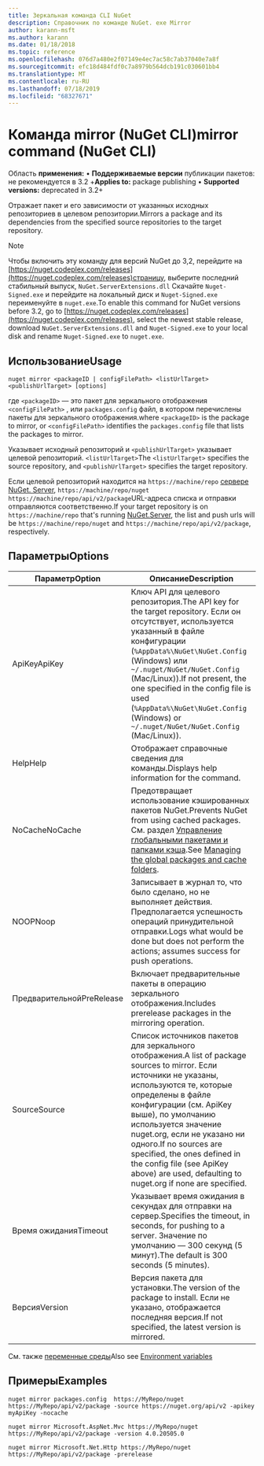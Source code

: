 ```yaml
---
title: Зеркальная команда CLI NuGet
description: Справочник по команде NuGet. exe Mirror
author: karann-msft
ms.author: karann
ms.date: 01/18/2018
ms.topic: reference
ms.openlocfilehash: 076d7a480e2f07149e4ec7ac58c7ab37040e7a8f
ms.sourcegitcommit: efc18d484fdf0c7a8979b564dcb191c030601bb4
ms.translationtype: MT
ms.contentlocale: ru-RU
ms.lasthandoff: 07/18/2019
ms.locfileid: "68327671"
---
```

# <a name="mirror-command-nuget-cli"></a><span data-ttu-id="b3a66-103">Команда mirror (NuGet CLI)</span><span class="sxs-lookup"><span data-stu-id="b3a66-103">mirror command (NuGet CLI)</span></span>

<span data-ttu-id="b3a66-104">Область **применения:** &bullet; **Поддерживаемые версии** публикации пакетов: не рекомендуется в 3.2 +</span><span class="sxs-lookup"><span data-stu-id="b3a66-104">**Applies to:** package publishing &bullet; **Supported versions:** deprecated in 3.2+</span></span>

<span data-ttu-id="b3a66-105">Отражает пакет и его зависимости от указанных исходных репозиториев в целевом репозитории.</span><span class="sxs-lookup"><span data-stu-id="b3a66-105">Mirrors a package and its dependencies from the specified source repositories to the target repository.</span></span>

> [!NOTE]
> <span data-ttu-id="b3a66-106">Чтобы включить эту команду для версий NuGet до 3,2, перейдите на [https://nuget.codeplex.com/releases](https://nuget.codeplex.com/releases)страницу, выберите последний стабильный выпуск, `NuGet.ServerExtensions.dll` Скачайте `Nuget-Signed.exe` и перейдите на локальный диск и `Nuget-Signed.exe` переименуйте в `nuget.exe`.</span><span class="sxs-lookup"><span data-stu-id="b3a66-106">To enable this command for NuGet versions before 3.2, go to [https://nuget.codeplex.com/releases](https://nuget.codeplex.com/releases), select the newest stable release, download `NuGet.ServerExtensions.dll` and `Nuget-Signed.exe` to your local disk and rename `Nuget-Signed.exe` to `nuget.exe`.</span></span>

## <a name="usage"></a><span data-ttu-id="b3a66-107">Использование</span><span class="sxs-lookup"><span data-stu-id="b3a66-107">Usage</span></span>

```cli
nuget mirror <packageID | configFilePath> <listUrlTarget> <publishUrlTarget> [options]
```

<span data-ttu-id="b3a66-108">где `<packageID>` — это пакет для зеркального отображения `<configFilePath>` , или `packages.config` файл, в котором перечислены пакеты для зеркального отображения.</span><span class="sxs-lookup"><span data-stu-id="b3a66-108">where `<packageID>` is the package to mirror, or `<configFilePath>` identifies the `packages.config` file that lists the packages to mirror.</span></span>

<span data-ttu-id="b3a66-109">Указывает исходный репозиторий и `<publishUrlTarget>` указывает целевой репозиторий. `<listUrlTarget>`</span><span class="sxs-lookup"><span data-stu-id="b3a66-109">The `<listUrlTarget>` specifies the source repository, and `<publishUrlTarget>` specifies the target repository.</span></span>

<span data-ttu-id="b3a66-110">Если целевой репозиторий находится на `https://machine/repo` [сервере NuGet. Server](../../hosting-packages/nuget-server.md), `https://machine/repo/nuget` `https://machine/repo/api/v2/package`URL-адреса списка и отправки отправляются соответственно.</span><span class="sxs-lookup"><span data-stu-id="b3a66-110">If your target repository is on `https://machine/repo` that's running [NuGet.Server](../../hosting-packages/nuget-server.md), the list and push urls will be `https://machine/repo/nuget` and `https://machine/repo/api/v2/package`, respectively.</span></span>

## <a name="options"></a><span data-ttu-id="b3a66-111">Параметры</span><span class="sxs-lookup"><span data-stu-id="b3a66-111">Options</span></span>

| <span data-ttu-id="b3a66-112">Параметр</span><span class="sxs-lookup"><span data-stu-id="b3a66-112">Option</span></span> | <span data-ttu-id="b3a66-113">Описание</span><span class="sxs-lookup"><span data-stu-id="b3a66-113">Description</span></span> |
| --- | --- |
| <span data-ttu-id="b3a66-114">ApiKey</span><span class="sxs-lookup"><span data-stu-id="b3a66-114">ApiKey</span></span> | <span data-ttu-id="b3a66-115">Ключ API для целевого репозитория.</span><span class="sxs-lookup"><span data-stu-id="b3a66-115">The API key for the target repository.</span></span> <span data-ttu-id="b3a66-116">Если он отсутствует, используется указанный в файле конфигурации (`%AppData%\NuGet\NuGet.Config` (Windows) или `~/.nuget/NuGet/NuGet.Config` (Mac/Linux)).</span><span class="sxs-lookup"><span data-stu-id="b3a66-116">If not present,  the one specified in the config file is used (`%AppData%\NuGet\NuGet.Config` (Windows) or `~/.nuget/NuGet/NuGet.Config` (Mac/Linux)).</span></span> |
| <span data-ttu-id="b3a66-117">Help</span><span class="sxs-lookup"><span data-stu-id="b3a66-117">Help</span></span> | <span data-ttu-id="b3a66-118">Отображает справочные сведения для команды.</span><span class="sxs-lookup"><span data-stu-id="b3a66-118">Displays help information for the command.</span></span> |
| <span data-ttu-id="b3a66-119">NoCache</span><span class="sxs-lookup"><span data-stu-id="b3a66-119">NoCache</span></span> | <span data-ttu-id="b3a66-120">Предотвращает использование кэшированных пакетов NuGet.</span><span class="sxs-lookup"><span data-stu-id="b3a66-120">Prevents NuGet from using cached packages.</span></span> <span data-ttu-id="b3a66-121">См. раздел [Управление глобальными пакетами и папками кэша](../../consume-packages/managing-the-global-packages-and-cache-folders.md).</span><span class="sxs-lookup"><span data-stu-id="b3a66-121">See [Managing the global packages and cache folders](../../consume-packages/managing-the-global-packages-and-cache-folders.md).</span></span> |
| <span data-ttu-id="b3a66-122">NOOP</span><span class="sxs-lookup"><span data-stu-id="b3a66-122">Noop</span></span> | <span data-ttu-id="b3a66-123">Записывает в журнал то, что было сделано, но не выполняет действия. Предполагается успешность операций принудительной отправки.</span><span class="sxs-lookup"><span data-stu-id="b3a66-123">Logs what would be done but does not perform the actions; assumes success for push operations.</span></span> |
| <span data-ttu-id="b3a66-124">Предварительной</span><span class="sxs-lookup"><span data-stu-id="b3a66-124">PreRelease</span></span> | <span data-ttu-id="b3a66-125">Включает предварительные пакеты в операцию зеркального отображения.</span><span class="sxs-lookup"><span data-stu-id="b3a66-125">Includes prerelease packages in the mirroring operation.</span></span> |
| <span data-ttu-id="b3a66-126">Source</span><span class="sxs-lookup"><span data-stu-id="b3a66-126">Source</span></span> | <span data-ttu-id="b3a66-127">Список источников пакетов для зеркального отображения.</span><span class="sxs-lookup"><span data-stu-id="b3a66-127">A list of package sources to mirror.</span></span> <span data-ttu-id="b3a66-128">Если источники не указаны, используются те, которые определены в файле конфигурации (см. ApiKey выше), по умолчанию используется значение nuget.org, если не указано ни одного.</span><span class="sxs-lookup"><span data-stu-id="b3a66-128">If no sources are specified, the ones defined in the config file (see ApiKey above) are used, defaulting to nuget.org if none are specified.</span></span> |
| <span data-ttu-id="b3a66-129">Время ожидания</span><span class="sxs-lookup"><span data-stu-id="b3a66-129">Timeout</span></span> | <span data-ttu-id="b3a66-130">Указывает время ожидания в секундах для отправки на сервер.</span><span class="sxs-lookup"><span data-stu-id="b3a66-130">Specifies the timeout, in seconds, for pushing to a server.</span></span> <span data-ttu-id="b3a66-131">Значение по умолчанию — 300 секунд (5 минут).</span><span class="sxs-lookup"><span data-stu-id="b3a66-131">The default is 300 seconds (5 minutes).</span></span> |
| <span data-ttu-id="b3a66-132">Версия</span><span class="sxs-lookup"><span data-stu-id="b3a66-132">Version</span></span> | <span data-ttu-id="b3a66-133">Версия пакета для установки.</span><span class="sxs-lookup"><span data-stu-id="b3a66-133">The version of the package to install.</span></span> <span data-ttu-id="b3a66-134">Если не указано, отображается последняя версия.</span><span class="sxs-lookup"><span data-stu-id="b3a66-134">If not specified, the latest version is mirrored.</span></span> |

<span data-ttu-id="b3a66-135">См. также [переменные среды](cli-ref-environment-variables.md)</span><span class="sxs-lookup"><span data-stu-id="b3a66-135">Also see [Environment variables](cli-ref-environment-variables.md)</span></span>

## <a name="examples"></a><span data-ttu-id="b3a66-136">Примеры</span><span class="sxs-lookup"><span data-stu-id="b3a66-136">Examples</span></span>

```cli
nuget mirror packages.config  https://MyRepo/nuget https://MyRepo/api/v2/package -source https://nuget.org/api/v2 -apikey myApiKey -nocache

nuget mirror Microsoft.AspNet.Mvc https://MyRepo/nuget https://MyRepo/api/v2/package -version 4.0.20505.0

nuget mirror Microsoft.Net.Http https://MyRepo/nuget https://MyRepo/api/v2/package -prerelease
```
